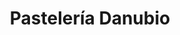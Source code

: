---
title: "Pastelería Danubio"
url: /caracas/pasteleria-danubio-av-luis-de-camoes/
shop: pastelería
---